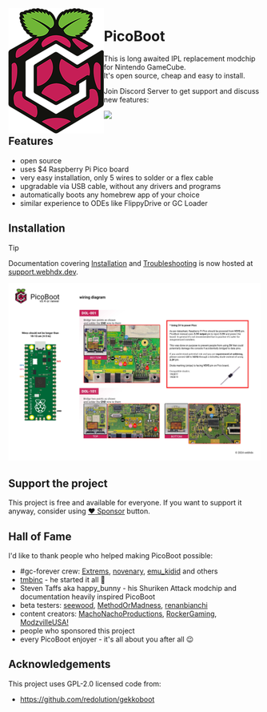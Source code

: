 <img src="/assets/PicoBoot.png" alt="PicoBoot" align="left"/>


# PicoBoot

This is long awaited IPL replacement modchip for Nintendo GameCube.<br />
It's open source, cheap and easy to install.

Join Discord Server to get support and discuss new features:

[![](https://dcbadge.vercel.app/api/server/fEhyWRPCmb)](https://click.webhdx.dev/discord)

## Features
* open source
* uses $4 Raspberry Pi Pico board
* very easy installation, only 5 wires to solder or a flex cable
* upgradable via USB cable, without any drivers and programs
* automatically boots any homebrew app of your choice
* similar experience to ODEs like FlippyDrive or GC Loader

## Installation

> [!TIP]
> Documentation covering [Installation](https://support.webhdx.dev/gc/picoboot/installation-guide) and [Troubleshooting](https://support.webhdx.dev/gc/picoboot/troubleshooting) is now hosted at [support.webhdx.dev](https://support.webhdx.dev/gc/picoboot).


![Wiring diagram](assets/Wiring%20diagram.jpg)

## Support the project

This project is free and available for everyone. If you want to support it anyway, consider using [:heart: Sponsor](https://github.com/sponsors/webhdx) button.

## Hall of Fame

I'd like to thank people who helped making PicoBoot possible:
* #gc-forever crew: [Extrems](https://github.com/Extrems), [novenary](https://github.com/9ary), [emu_kidid](https://github.com/emukidid) and others 
* [tmbinc](https://github.com/tmbinc) - he started it all 🙏 
* Steven Taffs aka happy_bunny - his Shuriken Attack modchip and documentation heavily inspired PicoBoot
* beta testers: [seewood](https://github.com/seewood), [MethodOrMadness](https://github.com/MethodOrMadness), [renanbianchi](https://github.com/renanbianchi)
* content creators: [MachoNachoProductions](https://www.youtube.com/c/MachoNachoProductions), [RockerGaming](https://www.youtube.com/c/RockerGaming), [ModzvilleUSA!](https://www.youtube.com/c/ModzvilleUSA)
* people who sponsored this project
* every PicoBoot enjoyer - it's all about you after all 😉

## Acknowledgements

This project uses GPL-2.0 licensed code from:
 * https://github.com/redolution/gekkoboot
